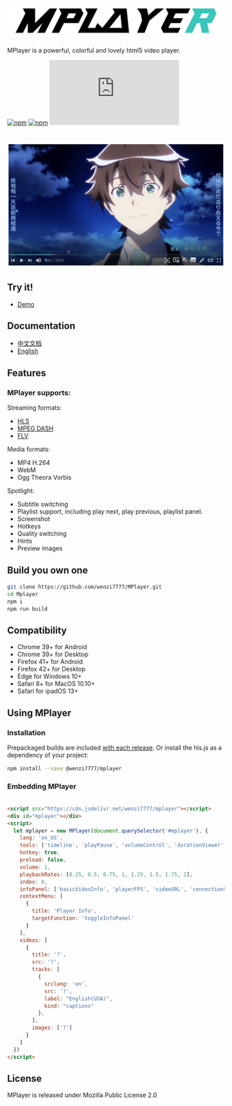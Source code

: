 
# ![MPlayer](./docs/mplayer.png)

MPlayer is a powerful, colorful and lovely html5 video player.

[![npm](https://img.shields.io/npm/dt/@wenzi7777/mplayer)](https://www.npmjs.com/package/@wenzi7777/mplayer)
[![npm](https://img.shields.io/npm/l/@wenzi7777/mplayer)](https://github.com/wenzi7777/MPlayer/blob/master/LICENSE)
[![size](https://badge-size.herokuapp.com/MoePlayer/DPlayer/master/dist/DPlayer.min.js?compression=gzip&style=flat-square)](https://github.com/MoePlayer/DPlayer/tree/master/dist)

# ![Preview](./docs/preview.png)

## Try it! 

- [Demo]('https://mplayer.1205.moe')

## Documentation
- [中文文档]('https://mplayer.1205.moe/')
- [English]('https://mplayer.1205.moe/')


## Features
### MPlayer supports:
Streaming formats:
- [HLS](https://github.com/video-dev/hls.js)
- [MPEG DASH](https://github.com/Dash-Industry-Forum/dash.js)
- [FLV](https://github.com/Bilibili/flv.js)

Media formats:
- MP4 H.264 
- WebM 
- Ogg Theora Vorbis

Spotlight: 
- Subtitle switching 
- Playlist support, including play next, play previous, playlist panel.
- Screenshot 
- Hotkeys 
- Quality switching 
- Hints 
- Preview images

## Build you own one

```sh
git clone https://github.com/wenzi7777/MPlayer.git
cd Mplayer
npm i
npm run build
```

## Compatibility

- Chrome 39+ for Android
- Chrome 39+ for Desktop
- Firefox 41+ for Android
- Firefox 42+ for Desktop
- Edge for Windows 10+
- Safari 8+ for MacOS 10.10+
- Safari for ipadOS 13+

## Using MPlayer

### Installation

Prepackaged builds are included [with each release](https://github.com/wenzi7777/MPlayer/releases). Or install the hls.js as a dependency
of your project:

```sh
npm install --save @wenzi7777/mplayer
```

### Embedding MPlayer

```html

<script src="https://cdn.jsdelivr.net/wenzi7777/mplayer"></script>
<div id="mplayer"></div>
<script>
  let mplayer = new MPlayer(document.querySelector('#mplayer'), {
    lang: 'en_US',
    tools: ['timeline', 'playPause', 'volumeControl', 'durationViewer', 'screenshot', 'playerSettings', 'enablePlaylist', 'subtitles', 'miniPlayer', 'theaterMode', 'fullscreen'],
    hotkey: true,
    preload: false,
    volume: 1,
    playbackRates: [0.25, 0.5, 0.75, 1, 1.25, 1.5, 1.75, 2],
    index: 0,
    infoPanel: ['basicVideoInfo', 'playerFPS', 'videoURL', 'connectionStatus', 'date', 'playerInfo'],
    contextMenu: [
      {
        title: 'Player Info',
        targetFunction: 'toggleInfoPanel'
      }
    ],
    videos: [
      {
        title: '?',
        src: '?',
        tracks: [
          {
            srclang: 'en',
            src: '?',
            label: "English(USA)",
            kind: "captions"
          },
        ],
        images: ['?']
      }
    ]
  })
</script>
```

## License
MPlayer is released under Mozilla Public License 2.0

